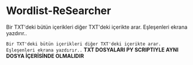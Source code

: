 # Wordlist-ReSearcher
Bir TXT'deki bütün içerikleri diğer TXT'deki içerikte arar. Eşleşenleri ekrana yazdırır..

```Bir TXT'deki bütün içerikleri diğer TXT'deki içerikte arar. Eşleşenleri ekrana yazdırır..```
**TXT DOSYALARI PY SCRIPTIYLE AYNI DOSYA İÇERİSİNDE OLMALIDIR**
